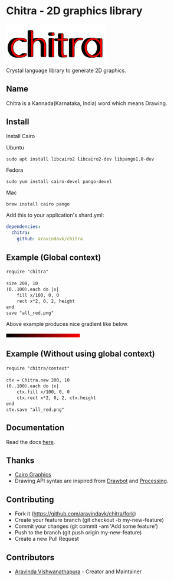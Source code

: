 # Chitra - 2D graphics library

![Chitra](docs/content/static/logo.png)

Crystal language library to generate 2D graphics.

## Name

Chitra is a Kannada(Karnataka, India) word which means Drawing.

## Install

Install Cairo

Ubuntu

```console
sudo apt install libcairo2 libcairo2-dev libpango1.0-dev
```

Fedora

```console
sudo yum install cairo-devel pango-devel
```

Mac

```console
brew install cairo pango
```

Add this to your application's shard.yml:

```yaml
dependencies:
  chitra:
    github: aravindavk/chitra
```

## Example (Global context)

```crystal
require "chitra"

size 200, 10
(0..100).each do |x|
    fill x/100, 0, 0
    rect x*2, 0, 2, height
end
save "all_red.png"
```

Above example produces nice gradient like below.

![All Red](docs/content/images/all_red.png)

## Example (Without using global context)

```crystal
require "chitra/context"

ctx = Chitra.new 200, 10
(0..100).each do |x|
    ctx.fill x/100, 0, 0
    ctx.rect x*2, 0, 2, ctx.height
end
ctx.save "all_red.png"
```

## Documentation

Read the docs [here](docs/).

## Thanks

- [Cairo Graphics](https://www.cairographics.org/)
- Drawing API syntax are inspired from [Drawbot](https://drawbot.com/) and [Processing](https://processing.org/).

## Contributing

- Fork it (https://github.com/aravindavk/chitra/fork)
- Create your feature branch (git checkout -b my-new-feature)
- Commit your changes (git commit -am 'Add some feature')
- Push to the branch (git push origin my-new-feature)
- Create a new Pull Request

## Contributors

- [Aravinda Vishwanathapura](https://github.com/aravindavk) - Creator and Maintainer
